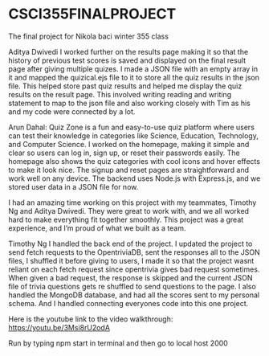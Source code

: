 # CSCI355FINALPROJECT
The final project for Nikola baci winter 355 class

Aditya Dwivedi
I worked further on the results page making it so that the history of previous test scores is saved and displayed on the final result page after giving multiple quizes. I made a JSON file with an empty array in it and mapped the quizical.ejs file to it to store all the quiz results in the json file. This helped store past quiz results and helped me display the quiz results on the result page. This involved writing reading and writing statement to map to the json file and also working closely with Tim as his and my code were connected by a lot.

Arun Dahal:
Quiz Zone is a fun and easy-to-use quiz platform where users can test their knowledge in categories like Science, Education, Technology, and Computer Science. I worked on the homepage, making it simple and clear so users can log in, sign up, or reset their passwords easily. The homepage also shows the quiz categories with cool icons and hover effects to make it look nice. The signup and reset pages are straightforward and work well on any device.
The backend uses Node.js with Express.js, and we stored user data in a JSON file for now. 

I had an amazing time working on this project with my teammates, Timothy Ng and Aditya Dwivedi. They were great to work with, and we all worked hard to make everything fit together smoothly. This project was a great experience, and I’m proud of what we built as a team.


Timothy Ng
I handled the back end of the project. I updated the project to send fetch requests to the OpentriviaDB, sent the responses all to the JSON files, I shuffled it before giving to users, I made it so that the project wasnt reliant on each fetch request since opentrivia gives bad request sometimes. When given a bad request, the response is skipped and the current JSON file of trivia questions gets re shuffled to send questions to the page. I also handled the MongoDB database, and had all the scores sent to my personal schema. And I handled connecting everyones code into this one project.


Here is the youtube link to the video walkthrough:
https://youtu.be/3Msi8rU2odA


Run by typing npm start in terminal
and then go to local host 2000
